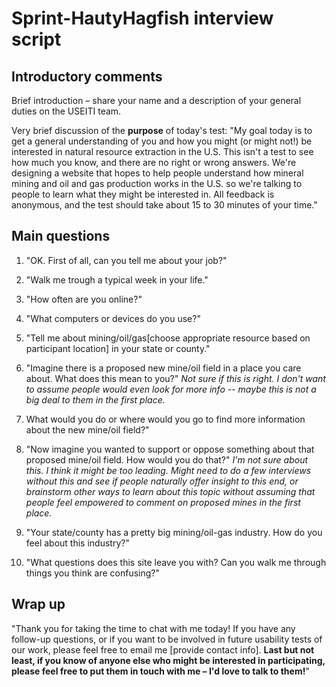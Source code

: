 # Sprint-HautyHagfish interview script


## Introductory comments

Brief introduction – share your name and a description of your general duties on the USEITI team.

Very brief discussion of the **purpose** of today's test:  "My goal today is to get a general understanding of you and how you might (or might not!) be interested in natural resource extraction in the U.S. This isn't a test to see how much you know, and there are no right or wrong answers. We're designing a website that hopes to help people understand how mineral mining and oil and gas production works in the U.S. so we're talking to people to learn what they might be interested in. All feedback is anonymous, and the test should take about 15 to 30 minutes of your time."


## Main questions

1. "OK. First of all, can you tell me about your job?"

1. "Walk me trough a typical week in your life."

1. "How often are you online?"

1. "What computers or devices do you use?"

1. "Tell me about mining/oil/gas[choose appropriate resource based on participant location] in your state or county."

1. "Imagine there is a proposed new mine/oil field in a place you care about. What does this mean to you?" _Not sure if this is right. I don't want to assume people would even look for more info -- maybe this is not a big deal to them in the first place._

1. What would you do or where would you go to find more information about the new mine/oil field?"

1. "Now imagine you wanted to support or oppose something about that proposed mine/oil field. How would you do that?" _I'm not sure about this. I think it might be too leading. Might need to do a few interviews without this and see if people naturally offer insight to this end, or brainstorm other ways to learn about this topic without assuming that people feel empowered to comment on proposed mines in the first place._

1. "Your state/county has a pretty big mining/oil-gas industry. How do you feel about this industry?"

1. "What questions does this site leave you with? Can you walk me through things you think are confusing?"


## Wrap up

"Thank you for taking the time to chat with me today! If you have any follow-up questions, or if you want to be involved in future usability tests of our work, please feel free to email me [provide contact info]. **Last but not least, if you know of anyone else who might be interested in participating, please feel free to put them in touch with me – I'd love to talk to them!**"
